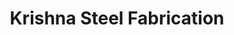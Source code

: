 ---
title: "Krishna Steel Fabrication"
url: /paranthal/krishna-steel-fabrication/
shop: Eisenwaren
---